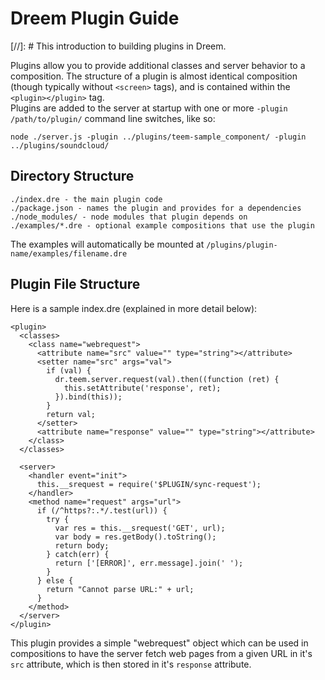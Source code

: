# Dreem Plugin Guide

[//]: # This introduction to building plugins in Dreem.

Plugins allow you to provide additional classes and server behavior to a composition.  The structure of a plugin is almost 
identical composition (though typically without `<screen>` tags), and is contained within the `<plugin></plugin>` tag.  
Plugins are added to the server at startup with one or more `-plugin /path/to/plugin/` command line switches, like so:

    node ./server.js -plugin ../plugins/teem-sample_component/ -plugin ../plugins/soundcloud/

## Directory Structure

    ./index.dre - the main plugin code
    ./package.json - names the plugin and provides for a dependencies
    ./node_modules/ - node modules that plugin depends on
    ./examples/*.dre - optional example compositions that use the plugin
    
The examples will automatically be mounted at `/plugins/plugin-name/examples/filename.dre`
    
## Plugin File Structure

Here is a sample index.dre (explained in more detail below):

    <plugin>
      <classes>
        <class name="webrequest">
          <attribute name="src" value="" type="string"></attribute>
          <setter name="src" args="val">
            if (val) {
              dr.teem.server.request(val).then((function (ret) {
                this.setAttribute('response', ret);
              }).bind(this));
            }
            return val;
          </setter>
          <attribute name="response" value="" type="string"></attribute>    
        </class>
      </classes>
    
      <server>
        <handler event="init">
          this.__srequest = require('$PLUGIN/sync-request');
        </handler>
        <method name="request" args="url">
          if (/^https?:.*/.test(url)) {
            try {
              var res = this.__srequest('GET', url);
              var body = res.getBody().toString();
              return body;
            } catch(err) {
              return ['[ERROR]', err.message].join(' ');
            }
          } else {
            return "Cannot parse URL:" + url;
          }
        </method>
      </server>
    </plugin>

This plugin provides a simple "webrequest" object which can be used in compositions to have the server fetch web pages
from a given URL in it's `src` attribute, which is then stored in it's `response` attribute.